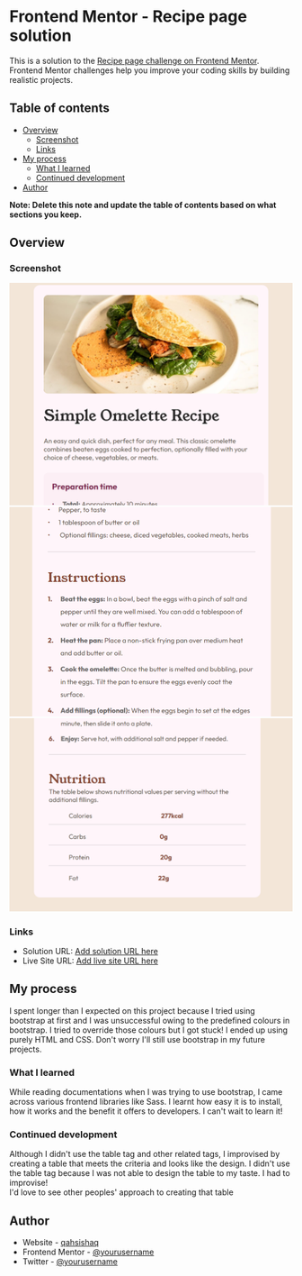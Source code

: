 # Frontend Mentor - Recipe page solution

This is a solution to the [Recipe page challenge on Frontend Mentor](https://www.frontendmentor.io/challenges/recipe-page-KiTsR8QQKm). Frontend Mentor challenges help you improve your coding skills by building realistic projects. 

## Table of contents

- [Overview](#overview)
  - [Screenshot](#screenshot)
  - [Links](#links)
- [My process](#my-process)
  - [What I learned](#what-i-learned)
  - [Continued development](#continued-development)
- [Author](#author)

**Note: Delete this note and update the table of contents based on what sections you keep.**

## Overview

### Screenshot

![screenshot1](./assets/images/recipe-snip1.PNG)
![screenshot2](./assets/images/recipe-snip2.PNG)
![screenshot3](./assets/images/recipe-snip3.PNG)

### Links

- Solution URL: [Add solution URL here](https://your-solution-url.com)
- Live Site URL: [Add live site URL here](https://your-live-site-url.com)

## My process
I spent longer than I expected on this project because I tried using bootstrap at first and I was unsuccessful owing to the predefined colours in bootstrap. I tried to override those colours but I got stuck! I ended up using purely HTML and CSS. Don't worry I'll still use bootstrap in my future projects.  
### What I learned

While reading documentations when I was trying to use bootstrap, I came across various frontend libraries like Sass. I learnt how easy it is to install, how it  works and the benefit it offers to developers. I can't wait to learn it!
### Continued development
Although I didn't use the table tag and other related tags, I improvised by creating a table that meets the criteria and looks like the design. I didn't use the table tag because I was not able to design the table to my taste. I had to improvise!  
I'd love to see other peoples' approach to creating that table
## Author

- Website - [qahsishaq](https://www.your-site.com)
- Frontend Mentor - [@yourusername](https://www.frontendmentor.io/profile/yourusername)
- Twitter - [@yourusername](https://www.twitter.com/yourusername)
